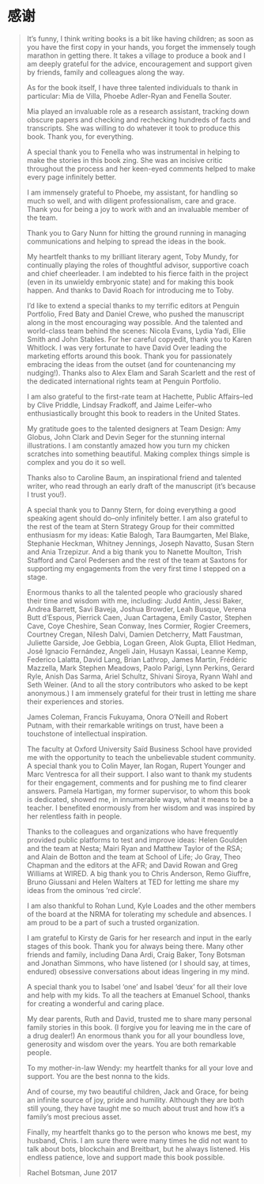 # 感谢

> It’s funny, I think writing books is a bit like having children; as soon as you have the first copy in your hands, you forget the immensely tough marathon in getting there. It takes a village to produce a book and I am deeply grateful for the advice, encouragement and support given by friends, family and colleagues along the way.
>
> As for the book itself, I have three talented individuals to thank in particular: Mia de Villa, Phoebe Adler-Ryan and Fenella Souter.
>
> Mia played an invaluable role as a research assistant, tracking down obscure papers and checking and rechecking hundreds of facts and transcripts. She was willing to do whatever it took to produce this book. Thank you, for everything.
>
> A special thank you to Fenella who was instrumental in helping to make the stories in this book zing. She was an incisive critic throughout the process and her keen-eyed comments helped to make every page infinitely better.
>
> I am immensely grateful to Phoebe, my assistant, for handling so much so well, and with diligent professionalism, care and grace. Thank you for being a joy to work with and an invaluable member of the team.
>
> Thank you to Gary Nunn for hitting the ground running in managing communications and helping to spread the ideas in the book.
>
> My heartfelt thanks to my brilliant literary agent, Toby Mundy, for continually playing the roles of thoughtful advisor, supportive coach and chief cheerleader. I am indebted to his fierce faith in the project (even in its unwieldy embryonic state) and for making this book happen. And thanks to David Roach for introducing me to Toby.
>
> I’d like to extend a special thanks to my terrific editors at Penguin Portfolio, Fred Baty and Daniel Crewe, who pushed the manuscript along in the most encouraging way possible. And the talented and world-class team behind the scenes: Nicola Evans, Lydia Yadi, Ellie Smith and John Stables. For her careful copyedit, thank you to Karen Whitlock. I was very fortunate to have David Over leading the marketing efforts around this book. Thank you for passionately embracing the ideas from the outset (and for countenancing my nudging!). Thanks also to Alex Elam and Sarah Scarlett and the rest of the dedicated international rights team at Penguin Portfolio.
>
> I am also grateful to the first-rate team at Hachette, Public Affairs–led by Clive Priddle, Lindsay Fradkoff, and Jaime Leifer–who enthusiastically brought this book to readers in the United States.
>
> My gratitude goes to the talented designers at Team Design: Amy Globus, John Clark and Devin Seger for the stunning internal illustrations. I am constantly amazed how you turn my chicken scratches into something beautiful. Making complex things simple is complex and you do it so well.
>
> Thanks also to Caroline Baum, an inspirational friend and talented writer, who read through an early draft of the manuscript (it’s because I trust you!).
>
> A special thank you to Danny Stern, for doing everything a good speaking agent should do–only infinitely better. I am also grateful to the rest of the team at Stern Strategy Group for their committed enthusiasm for my ideas: Katie Balogh, Tara Baumgarten, Mel Blake, Stephanie Heckman, Whitney Jennings, Joseph Navatto, Susan Stern and Ania Trzepizur. And a big thank you to Nanette Moulton, Trish Stafford and Carol Pedersen and the rest of the team at Saxtons for supporting my engagements from the very first time I stepped on a stage.
>
> Enormous thanks to all the talented people who graciously shared their time and wisdom with me, including: Judd Antin, Jessi Baker, Andrea Barrett, Savi Baveja, Joshua Browder, Leah Busque, Verena Butt d’Espous, Pierrick Caen, Juan Cartagena, Emily Castor, Stephen Cave, Coye Cheshire, Sean Conway, Ines Cormier, Rogier Creemers, Courtney Cregan, Nilesh Dalvi, Damien Detcherry, Matt Faustman, Juliette Garside, Joe Gebbia, Logan Green, Alok Gupta, Elliot Hedman, José Ignacio Fernández, Angeli Jain, Husayn Kassai, Leanne Kemp, Federico Lalatta, David Lang, Brian Lathrop, James Martin, Frédéric Mazzella, Mark Stephen Meadows, Paolo Parigi, Lynn Perkins, Gerard Ryle, Anish Das Sarma, Ariel Schultz, Shivani Siroya, Ryann Wahl and Seth Weiner. (And to all the story contributors who asked to be kept anonymous.) I am immensely grateful for their trust in letting me share their experiences and stories.
>
> James Coleman, Francis Fukuyama, Onora O’Neill and Robert Putnam, with their remarkable writings on trust, have been a touchstone of intellectual inspiration.
>
> The faculty at Oxford University Saïd Business School have provided me with the opportunity to teach the unbelievable student community. A special thank you to Colin Mayer, Ian Rogan, Rupert Younger and Marc Ventresca for all their support. I also want to thank my students for their engagement, comments and for pushing me to find clearer answers. Pamela Hartigan, my former supervisor, to whom this book is dedicated, showed me, in innumerable ways, what it means to be a teacher. I benefited enormously from her wisdom and was inspired by her relentless faith in people.
>
> Thanks to the colleagues and organizations who have frequently provided public platforms to test and improve ideas: Helen Goulden and the team at Nesta; Mairi Ryan and Matthew Taylor of the RSA; and Alain de Botton and the team at School of Life; Jo Gray, Theo Chapman and the editors at the AFR; and David Rowan and Greg Williams at WIRED. A big thank you to Chris Anderson, Remo Giuffre, Bruno Giussani and Helen Walters at TED for letting me share my ideas from the ominous ‘red circle’.
>
> I am also thankful to Rohan Lund, Kyle Loades and the other members of the board at the NRMA for tolerating my schedule and absences. I am proud to be a part of such a trusted organization.
>
> I am grateful to Kirsty de Garis for her research and input in the early stages of this book. Thank you for always being there. Many other friends and family, including Dana Ardi, Craig Baker, Tony Botsman and Jonathan Simmons, who have listened (or I should say, at times, endured) obsessive conversations about ideas lingering in my mind.
>
> A special thank you to Isabel ‘one’ and Isabel ‘deux’ for all their love and help with my kids. To all the teachers at Emanuel School, thanks for creating a wonderful and caring place.
>
> My dear parents, Ruth and David, trusted me to share many personal family stories in this book. (I forgive you for leaving me in the care of a drug dealer!) An enormous thank you for all your boundless love, generosity and wisdom over the years. You are both remarkable people.
>
> To my mother-in-law Wendy: my heartfelt thanks for all your love and support. You are the best nonna to the kids.
>
> And of course, my two beautiful children, Jack and Grace, for being an infinite source of joy, pride and humility. Although they are both still young, they have taught me so much about trust and how it’s a family’s most precious asset.
>
> Finally, my heartfelt thanks go to the person who knows me best, my husband, Chris. I am sure there were many times he did not want to talk about bots, blockchain and Breitbart, but he always listened. His endless patience, love and support made this book possible.
>
> Rachel Botsman, June 2017
>
> 
>